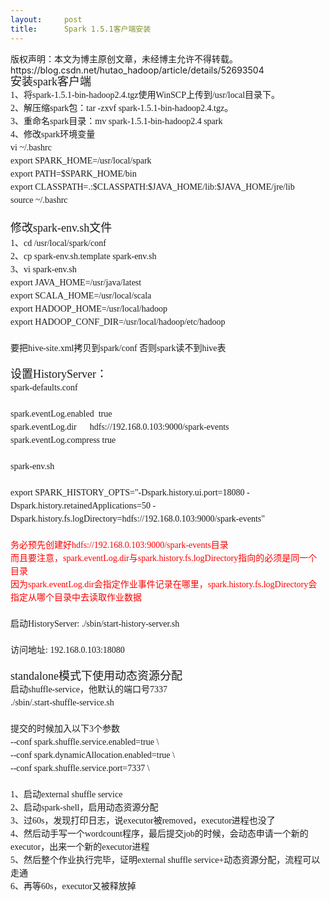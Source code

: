 ```yaml
---
layout:     post
title:      Spark 1.5.1客户端安装
---
```

<div id="article_content" class="article_content clearfix csdn-tracking-statistics" data-pid="blog" data-mod="popu_307" data-dsm="post">
								<div class="article-copyright">
					版权声明：本文为博主原创文章，未经博主允许不得转载。					https://blog.csdn.net/hutao_hadoop/article/details/52693504				</div>
								            <link rel="stylesheet" href="https://csdnimg.cn/release/phoenix/template/css/ck_htmledit_views-f76675cdea.css">
						<div class="htmledit_views" id="content_views">
                
<div style="font-family:'微软雅黑';font-size:14px;line-height:21px;"><span style="background-color:inherit;"><span style="font-size:18px;background-color:inherit;">安装spark客户端</span></span></div>
<div style="font-family:'微软雅黑';font-size:14px;line-height:21px;">1、将spark-1.5.1-bin-hadoop2.4.tgz使用WinSCP上传到/usr/local目录下。</div>
<div style="font-family:'微软雅黑';font-size:14px;line-height:21px;">2、解压缩spark包：tar -zxvf spark-1.5.1-bin-hadoop2.4.tgz。</div>
<div style="font-family:'微软雅黑';font-size:14px;line-height:21px;">3、重命名spark目录：mv spark-1.5.1-bin-hadoop2.4 spark</div>
<div style="font-family:'微软雅黑';font-size:14px;line-height:21px;">4、修改spark环境变量</div>
<div style="font-family:'微软雅黑';font-size:14px;line-height:21px;">vi ~/.bashrc</div>
<div style="font-family:'微软雅黑';font-size:14px;line-height:21px;">export SPARK_HOME=/usr/local/spark</div>
<div style="font-family:'微软雅黑';font-size:14px;line-height:21px;">export PATH=$SPARK_HOME/bin</div>
<div style="font-family:'微软雅黑';font-size:14px;line-height:21px;">export CLASSPATH=.:$CLASSPATH:$JAVA_HOME/lib:$JAVA_HOME/jre/lib</div>
<div style="font-family:'微软雅黑';font-size:14px;line-height:21px;"><span style="line-height:1.5;background-color:inherit;">source ~/.bashrc</span></div>
<div style="font-family:'微软雅黑';font-size:14px;line-height:21px;"><br style="background-color:inherit;"></div>
<div style="font-family:'微软雅黑';font-size:14px;line-height:21px;"><span style="line-height:1.5;background-color:inherit;"><span style="background-color:inherit;"><span style="font-size:18px;background-color:inherit;">修改spark-env.sh文件</span></span></span></div>
<div style="font-family:'微软雅黑';font-size:14px;line-height:21px;">1、cd /usr/local/spark/conf</div>
<div style="font-family:'微软雅黑';font-size:14px;line-height:21px;">2、cp spark-env.sh.template spark-env.sh</div>
<div style="font-family:'微软雅黑';font-size:14px;line-height:21px;">3、vi spark-env.sh</div>
<div style="font-family:'微软雅黑';font-size:14px;line-height:21px;">export JAVA_HOME=/usr/java/latest</div>
<div style="font-family:'微软雅黑';font-size:14px;line-height:21px;">export SCALA_HOME=/usr/local/scala</div>
<div style="font-family:'微软雅黑';font-size:14px;line-height:21px;">export HADOOP_HOME=/usr/local/hadoop</div>
<div style="font-family:'微软雅黑';font-size:14px;line-height:21px;"><span style="line-height:1.5;background-color:inherit;">export HADOOP_CONF_DIR=/usr/local/hadoop/etc/hadoop</span> </div>
<div style="font-family:'微软雅黑';font-size:14px;line-height:21px;"><br style="background-color:inherit;"></div>
<div style="font-family:'微软雅黑';font-size:14px;line-height:21px;">要把hive-site.xml拷贝到spark/conf 否则spark读不到hive表</div>
<div style="font-family:'微软雅黑';font-size:14px;line-height:21px;"><br style="background-color:inherit;"></div>
<div style="font-family:'微软雅黑';font-size:14px;line-height:21px;">
<div><span style="background-color:inherit;"><span style="font-size:18px;background-color:inherit;">设置</span><span style="font-size:18px;background-color:inherit;">HistoryServer：</span></span></div>
<div>
<div>spark-defaults.conf</div>
<div><br style="background-color:inherit;"></div>
<div>spark.eventLog.enabled  true</div>
<div>spark.eventLog.dir      hdfs://192.168.0.103:9000/spark-events</div>
<div>spark.eventLog.compress true</div>
<div><br style="background-color:inherit;"></div>
<div>spark-env.sh</div>
<div><br style="background-color:inherit;"></div>
<div>export SPARK_HISTORY_OPTS="-Dspark.history.ui.port=18080 -Dspark.history.retainedApplications=50 -Dspark.history.fs.logDirectory=hdfs://192.168.0.103:9000/spark-events"</div>
<div><br style="background-color:inherit;"></div>
<div><span style="color:#ff0000;background-color:inherit;">务必预先创建好hdfs://192.168.0.103:9000/spark-events目录</span></div>
<div><span style="color:#ff0000;background-color:inherit;">而且要注意，spark.eventLog.dir与spark.history.fs.logDirectory指向的必须是同一个目录</span></div>
<div><span style="color:#ff0000;background-color:inherit;">因为spark.eventLog.dir会指定作业事件记录在哪里，spark.history.fs.logDirectory会指定从哪个目录中去读取作业数据</span></div>
<div><br style="background-color:inherit;"></div>
<div>启动HistoryServer: ./sbin/start-history-server.sh</div>
<div><br style="background-color:inherit;"></div>
<div>访问地址: 192.168.0.103:18080</div>
</div>
<br style="background-color:inherit;"></div>
<div style="font-family:'微软雅黑';font-size:14px;line-height:21px;">
<div>
<div style="background-color:inherit;"><span style="background-color:inherit;"><span style="font-size:18px;background-color:inherit;">standalone模式下使用动态资源分配</span></span></div>
</div>
<div>
<div>启动shuffle-service，他默认的端口号7337</div>
<div>./sbin/.start-shuffle-service.sh</div>
<div><br style="background-color:inherit;"></div>
<div>提交的时候加入以下3个参数</div>
<div>--conf spark.shuffle.service.enabled=true \</div>
<div>--conf spark.dynamicAllocation.enabled=true \</div>
<div>--conf spark.shuffle.service.port=7337 \</div>
<div><br style="background-color:inherit;"></div>
<div>1、启动external shuffle service</div>
<div>2、启动spark-shell，启用动态资源分配</div>
<div>3、过60s，发现打印日志，说executor被removed，executor进程也没了</div>
<div>4、然后动手写一个wordcount程序，最后提交job的时候，会动态申请一个新的executor，出来一个新的executor进程</div>
<div>5、然后整个作业执行完毕，证明external shuffle service+动态资源分配，流程可以走通</div>
<div>6、再等60s，executor又被释放掉</div>
</div>
</div>
            </div>
                </div>